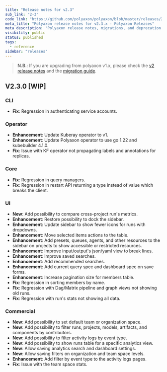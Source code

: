 ```yaml
---
title: "Release notes for v2.3"
sub_link: "2-3"
code_link: "https://github.com/polyaxon/polyaxon/blob/master/releases/2-3.md"
meta_title: "Polyaxon release notes for v2.3.x - Polyaxon Releases"
meta_description: "Polyaxon release notes, migrations, and deprecation notes for v2.3.x."
visibility: public
status: published
tags:
  - reference
sidebar: "releases"
---
```


> **N.B.**: If you are upgrading from polyaxon v1.x, please check the [v2 release notes](/docs/releases/2-0/) and the [migration guide](/docs/resources/migration/#migration-from-v1x-to-v2y).


## V2.3.0 [WIP]

### CLI

 * **Fix**: Regression in authenticating service accounts.

### Operator

  * **Enhancement**: Update Kuberay operator to v1.
  * **Enhancement**: Update Polyaxon operator to use go 1.22 and kubebuilder 4.1.0.
  * **Fix**: Issue with KF operator not propagating labels and annotations for replicas.

### Core

 * **Fix**: Regression in query managers.
 * **Fix**: Regression in restart API returning a type instead of value which breaks the client.

### UI

 * **New**: Add possibility to compare cross-project run's metrics.
 * **Enhancement**: Restore possibility to dock the sidebar.
 * **Enhancement**: Update sidebar to show fewer icons for runs with dropdowns.
 * **Enhancement**: Move selected items actions to the table.
 * **Enhancement**: Add presets, queues, agents, and other resources to the sidebar on projects to show accessible or restricted resources.
 * **Enhancement**: Improve input/output's json/yaml view to break lines.
 * **Enhancement**: Improve saved searches.
 * **Enhancement**: Add recommended searches.
 * **Enhancement**: Add current query spec and dashboard spec on save forms.
 * **Enhancement**: Increase pagination size for members table.
 * **Fix**: Regression in sorting members by name.
 * **Fix**: Regression with Dag/Matrix pipeline and graph views not showing old runs.
 * **Fix**: Regression with run's stats not showing all data.

### Commercial

  * **New**: Add possibility to set default team or organization space.
  * **New**: Add possibility to filter runs, projects, models, artifacts, and components by contributors.
  * **New**: Add possibility to filter activity logs by event type.
  * **New**: Add possibility to show runs table for a specific analytics view.
  * **New**: Allow saving analytics search and dashboard settings.
  * **New**: Allow saving filters on organization and team space levels.
  * **Enhancement**: Add filter by event type to the activity logs pages.
  * **Fix**: Issue with the team space stats.
